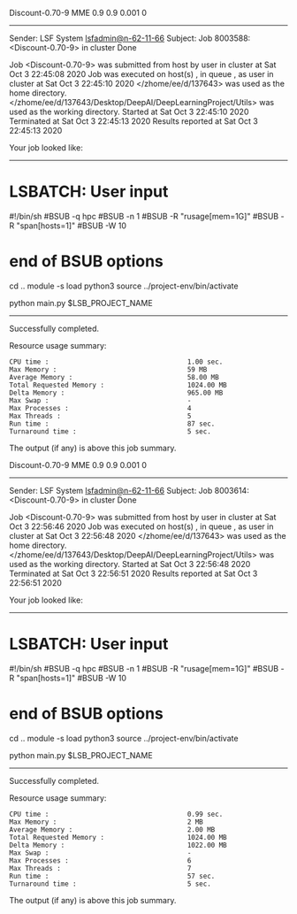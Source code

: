 Discount-0.70-9 MME 0.9 0.9 0.001 0

------------------------------------------------------------
Sender: LSF System <lsfadmin@n-62-11-66>
Subject: Job 8003588: <Discount-0.70-9> in cluster <dcc> Done

Job <Discount-0.70-9> was submitted from host <n-62-27-22> by user <s183905> in cluster <dcc> at Sat Oct  3 22:45:08 2020
Job was executed on host(s) <n-62-11-66>, in queue <hpc>, as user <s183905> in cluster <dcc> at Sat Oct  3 22:45:10 2020
</zhome/ee/d/137643> was used as the home directory.
</zhome/ee/d/137643/Desktop/DeepAI/DeepLearningProject/Utils> was used as the working directory.
Started at Sat Oct  3 22:45:10 2020
Terminated at Sat Oct  3 22:45:13 2020
Results reported at Sat Oct  3 22:45:13 2020

Your job looked like:

------------------------------------------------------------
# LSBATCH: User input
#!/bin/sh
#BSUB -q hpc
#BSUB -n 1
#BSUB -R "rusage[mem=1G]"
#BSUB -R "span[hosts=1]"
#BSUB -W 10
# end of BSUB options
cd ..
module -s load python3
source ../project-env/bin/activate

python main.py $LSB_PROJECT_NAME


------------------------------------------------------------

Successfully completed.

Resource usage summary:

    CPU time :                                   1.00 sec.
    Max Memory :                                 59 MB
    Average Memory :                             58.00 MB
    Total Requested Memory :                     1024.00 MB
    Delta Memory :                               965.00 MB
    Max Swap :                                   -
    Max Processes :                              4
    Max Threads :                                5
    Run time :                                   87 sec.
    Turnaround time :                            5 sec.

The output (if any) is above this job summary.

Discount-0.70-9 MME 0.9 0.9 0.001 0

------------------------------------------------------------
Sender: LSF System <lsfadmin@n-62-11-66>
Subject: Job 8003614: <Discount-0.70-9> in cluster <dcc> Done

Job <Discount-0.70-9> was submitted from host <n-62-30-5> by user <s183905> in cluster <dcc> at Sat Oct  3 22:56:46 2020
Job was executed on host(s) <n-62-11-66>, in queue <hpc>, as user <s183905> in cluster <dcc> at Sat Oct  3 22:56:48 2020
</zhome/ee/d/137643> was used as the home directory.
</zhome/ee/d/137643/Desktop/DeepAI/DeepLearningProject/Utils> was used as the working directory.
Started at Sat Oct  3 22:56:48 2020
Terminated at Sat Oct  3 22:56:51 2020
Results reported at Sat Oct  3 22:56:51 2020

Your job looked like:

------------------------------------------------------------
# LSBATCH: User input
#!/bin/sh
#BSUB -q hpc
#BSUB -n 1
#BSUB -R "rusage[mem=1G]"
#BSUB -R "span[hosts=1]"
#BSUB -W 10
# end of BSUB options
cd ..
module -s load python3
source ../project-env/bin/activate

python main.py $LSB_PROJECT_NAME


------------------------------------------------------------

Successfully completed.

Resource usage summary:

    CPU time :                                   0.99 sec.
    Max Memory :                                 2 MB
    Average Memory :                             2.00 MB
    Total Requested Memory :                     1024.00 MB
    Delta Memory :                               1022.00 MB
    Max Swap :                                   -
    Max Processes :                              6
    Max Threads :                                7
    Run time :                                   57 sec.
    Turnaround time :                            5 sec.

The output (if any) is above this job summary.

